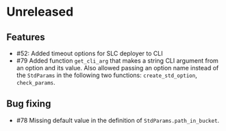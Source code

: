 # Unreleased

## Features

* #52: Added timeout options for SLC deployer to CLI
* #79 Added function `get_cli_arg` that makes a string CLI argument from an option and its value.
  Also allowed passing an option name instead of the `StdParams` in the following two functions:
  `create_std_option`, `check_params`.

## Bug fixing

* #78 Missing default value in the definition of `StdParams.path_in_bucket`.
